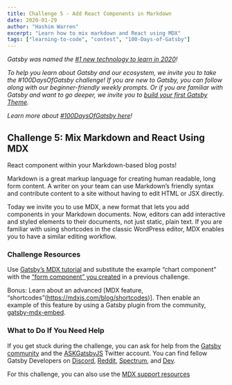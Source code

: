 ```yaml
---
title: Challenge 5 - Add React Components in Markdown
date: 2020-01-29
author: "Hashim Warren"
excerpt: "Learn how to mix markdown and React using MDX"
tags: ["learning-to-code", "contest", "100-Days-of-Gatsby"]
---
```


_Gatsby was named the [#1 new technology to learn in 2020](https://www.cnbc.com/2019/12/02/10-hottest-tech-skills-that-could-pay-off-most-in-2020-says-new-report.html)!_

_To help you learn about Gatsby and our ecosystem, we invite you to take the #100DaysOfGatsby challenge! If you are new to Gatsby, you can follow along with our beginner-friendly weekly prompts. Or if you are familiar with Gatsby and want to go deeper, we invite you to [build your first Gatsby Theme](/docs/themes/building-themes/)._

_Learn more about [#100DaysOfGatsby here](/blog/100days)!_

## Challenge 5: Mix Markdown and React Using MDX

React component within your Markdown-based blog posts!

Markdown is a great markup language for creating human readable, long form content. A writer on your team can use Markdown’s friendly syntax and contribute content to a site without having to edit HTML or JSX directly. 

Today we invite you to use MDX, a new format that lets you add components in your Markdown documents. Now, editors can add interactive and styled elements to their documents, not just static, plain text. If you are familiar with using shortcodes in the classic WordPress editor, MDX enables you to have a similar editing workflow.

### Challenge Resources

Use [Gatsby’s MDX tutorial](/docs/mdx/) and substitute the example “chart component” with the [“form component” you created](/blog/100days/react-component/) in a previous challenge.

Bonus: Learn about an advanced [MDX feature, “shortcodes”(https://mdxjs.com/blog/shortcodes)]. Then enable an example of this feature by using a Gatsby plugin from the community, [gatsby-mdx-embed](/packages/@pauliescanlon/gatsby-mdx-embed/). 

### What to Do If You Need Help

If you get stuck during the challenge, you can ask for help from the [Gatsby community](/contributing/community/) and the [ASKGatsbyJS](https://twitter.com/AskGatsbyJS) Twitter account. You can find fellow Gatsby Developers on [Discord](https://discordapp.com/invite/gatsby), [Reddit](https://www.reddit.com/r/gatsbyjs/), [Spectrum](https://spectrum.chat/gatsby-js), and [Dev](https://dev.to/t/gatsby).

For this challenge, you can also use the [MDX support resources](https://mdxjs.com/support)
